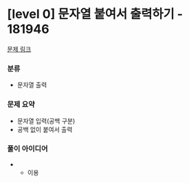 # [level 0] 문자열 붙여서 출력하기 - 181946

[문제 링크](https://school.programmers.co.kr/learn/courses/30/lessons/181946)

### 분류
- 문자열 출력

### 문제 요약
- 문자열 입력(공백 구분)
- 공백 없이 붙여서 출력

### 풀이 아이디어
- + 이용